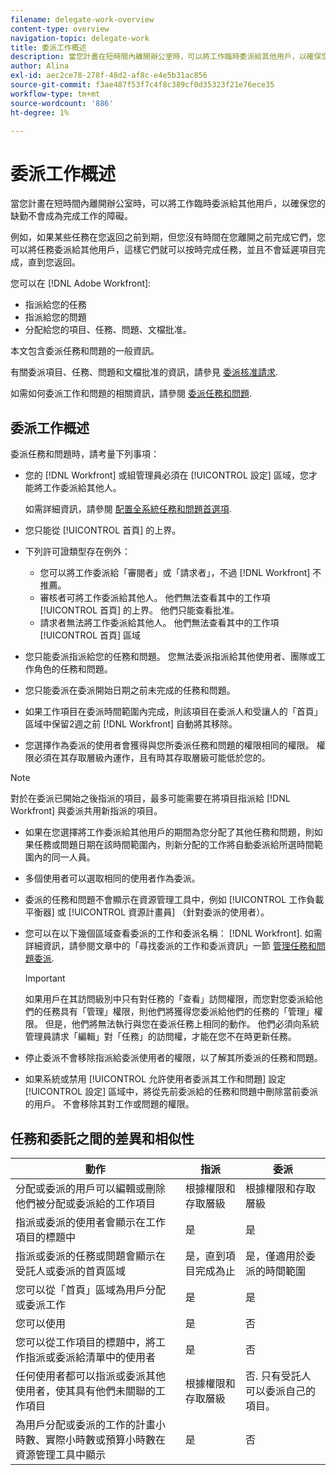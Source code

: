 ```yaml
---
filename: delegate-work-overview
content-type: overview
navigation-topic: delegate-work
title: 委派工作概述
description: 當您計畫在短時間內離開辦公室時，可以將工作臨時委派給其他用戶，以確保您的缺勤不會成為完成工作的障礙。
author: Alina
exl-id: aec2ce78-278f-48d2-af8c-e4e5b31ac856
source-git-commit: f3ae487f53f7c4f8c389cf0d35323f21e76ece35
workflow-type: tm+mt
source-wordcount: '886'
ht-degree: 1%

---
```


# 委派工作概述

當您計畫在短時間內離開辦公室時，可以將工作臨時委派給其他用戶，以確保您的缺勤不會成為完成工作的障礙。

例如，如果某些任務在您返回之前到期，但您沒有時間在您離開之前完成它們，您可以將任務委派給其他用戶，這樣它們就可以按時完成任務，並且不會延遲項目完成，直到您返回。

您可以在 [!DNL Adobe Workfront]:

<!--
  <li data-mc-conditions="QuicksilverOrClassic.Draft mode"> <p>Projects where you are designated as the Project Owner (not yet, not for the MVP)</p> </li>
  -->

* 指派給您的任務
* 指派給您的問題
* 分配給您的項目、任務、問題、文檔批准。

本文包含委派任務和問題的一般資訊。

有關委派項目、任務、問題和文檔批准的資訊，請參見 [委派核准請求](../../review-and-approve-work/manage-approvals/delegate-approval-requests.md).

如需如何委派工作和問題的相關資訊，請參閱 [委派任務和問題](../../manage-work/delegate-work/how-to-delegate-work.md).

## 委派工作概述

委派任務和問題時，請考量下列事項：

* 您的 [!DNL Workfront] 或組管理員必須在 [!UICONTROL 設定] 區域，您才能將工作委派給其他人。

   如需詳細資訊，請參閱 [配置全系統任務和問題首選項](../../administration-and-setup/set-up-workfront/configure-system-defaults/set-task-issue-preferences.md).
* 您只能從 [!UICONTROL 首頁] 的上界。
* 下列許可證類型存在例外：

   * 您可以將工作委派給「審閱者」或「請求者」，不過 [!DNL Workfront] 不推薦。
   * 審核者可將工作委派給其他人。 他們無法查看其中的工作項 [!UICONTROL 首頁] 的上界。 他們只能查看批准。
   * 請求者無法將工作委派給其他人。 他們無法查看其中的工作項 [!UICONTROL 首頁] 區域
* 您只能委派指派給您的任務和問題。 您無法委派指派給其他使用者、團隊或工作角色的任務和問題。
* 您只能委派在委派開始日期之前未完成的任務和問題。
* 如果工作項目在委派時間範圍內完成，則該項目在委派人和受讓人的「首頁」區域中保留2週之前 [!DNL Workfront] 自動將其移除。
* 您選擇作為委派的使用者會獲得與您所委派任務和問題的權限相同的權限。 權限必須在其存取層級內運作，且有時其存取層級可能低於您的。

>[!NOTE]
>
>  對於在委派已開始之後指派的項目，最多可能需要在將項目指派給 [!DNL Workfront] 與委派共用新指派的項目。

* 如果在您選擇將工作委派給其他用戶的期間為您分配了其他任務和問題，則如果任務或問題日期在該時間範圍內，則新分配的工作將自動委派給所選時間範圍內的同一人員。
* 多個使用者可以選取相同的使用者作為委派。
* 委派的任務和問題不會顯示在資源管理工具中，例如 [!UICONTROL 工作負載平衡器] 或 [!UICONTROL 資源計畫員] （針對委派的使用者）。
* 您可以在以下幾個區域查看委派的工作和委派名稱： [!DNL Workfront]. 如需詳細資訊，請參閱文章中的「尋找委派的工作和委派資訊」一節 [管理任務和問題委派](../delegate-work/how-to-delegate-work.md).


   >[!IMPORTANT]
   >
   >  如果用戶在其訪問級別中只有對任務的「查看」訪問權限，而您對您委派給他們的任務具有「管理」權限，則他們將獲得您委派給他們的任務的「管理」權限。 但是，他們將無法執行與您在委派任務上相同的動作。 他們必須向系統管理員請求「編輯」對「任務」的訪問權，才能在您不在時更新任務。

* 停止委派不會移除指派給委派使用者的權限，以了解其所委派的任務和問題。
* 如果系統或禁用 [!UICONTROL 允許使用者委派其工作和問題] 設定 [!UICONTROL 設定] 區域中，將從先前委派給的任務和問題中刪除當前委派的用戶。 不會移除其對工作或問題的權限。

## 任務和委託之間的差異和相似性

| 動作 | 指派 | 委派 |
|--------------------------------------------------------------------------------------------------------------------------------|---------------------------------------|-----------------------------------------------------|
| 分配或委派的用戶可以編輯或刪除他們被分配或委派給的工作項目 | 根據權限和存取層級 | 根據權限和存取層級 |
| 指派或委派的使用者會顯示在工作項目的標題中 | 是 | 是 |
| 指派或委派的任務或問題會顯示在受託人或委派的首頁區域 | 是，直到項目完成為止 | 是，僅適用於委派的時間範圍 |
| 您可以從「首頁」區域為用戶分配或委派工作 | 是 | 是 |
| 您可以使用 | 是 | 否 |
| 您可以從工作項目的標題中，將工作指派或委派給清單中的使用者 | 是 | 否 |
| 任何使用者都可以指派或委派其他使用者，使其具有他們未關聯的工作項目 | 根據權限和存取層級 | 否. 只有受託人可以委派自己的項目。 |
| 為用戶分配或委派的工作的計畫小時數、實際小時數或預算小時數在資源管理工具中顯示 | 是 | 否 |
